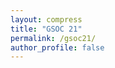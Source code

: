 ```yaml
---
layout: compress
title: "GSOC 21"
permalink: /gsoc21/
author_profile: false
---
```

<html>

<head>
    <meta content="text/html; charset=UTF-8" http-equiv="content-type">
    <style type="text/css">
        @import url('https://themes.googleusercontent.com/fonts/css?kit=dpiI8CyVsrzWsJLBFKehGpLhv3qFjX7dUn1mYxfCXhI');

        .content {
            margin: auto;
        }

        ol.lst-kix_cugj5b6cfg4h-0.start {
            counter-reset: lst-ctn-kix_cugj5b6cfg4h-0 0
        }

        ol.lst-kix_rys3emlaiyyl-3.start {
            counter-reset: lst-ctn-kix_rys3emlaiyyl-3 0
        }

        .lst-kix_buqi7qbukkg0-8>li {
            counter-increment: lst-ctn-kix_buqi7qbukkg0-8
        }

        .lst-kix_cugj5b6cfg4h-0>li {
            counter-increment: lst-ctn-kix_cugj5b6cfg4h-0
        }

        ol.lst-kix_rc4x7pe0iiuk-2.start {
            counter-reset: lst-ctn-kix_rc4x7pe0iiuk-2 0
        }

        .lst-kix_rys3emlaiyyl-1>li {
            counter-increment: lst-ctn-kix_rys3emlaiyyl-1
        }

        .lst-kix_buqi7qbukkg0-6>li {
            counter-increment: lst-ctn-kix_buqi7qbukkg0-6
        }

        .lst-kix_p39rwhubi5p7-5>li {
            counter-increment: lst-ctn-kix_p39rwhubi5p7-5
        }

        ol.lst-kix_rc4x7pe0iiuk-8 {
            list-style-type: none
        }

        ol.lst-kix_buqi7qbukkg0-0.start {
            counter-reset: lst-ctn-kix_buqi7qbukkg0-0 0
        }

        ol.lst-kix_rc4x7pe0iiuk-7.start {
            counter-reset: lst-ctn-kix_rc4x7pe0iiuk-7 0
        }

        ol.lst-kix_rc4x7pe0iiuk-4 {
            list-style-type: none
        }

        ol.lst-kix_rc4x7pe0iiuk-5 {
            list-style-type: none
        }

        ol.lst-kix_rc4x7pe0iiuk-6 {
            list-style-type: none
        }

        ol.lst-kix_rc4x7pe0iiuk-7 {
            list-style-type: none
        }

        ol.lst-kix_rc4x7pe0iiuk-0 {
            list-style-type: none
        }

        ol.lst-kix_rc4x7pe0iiuk-1 {
            list-style-type: none
        }

        ol.lst-kix_rc4x7pe0iiuk-2 {
            list-style-type: none
        }

        ol.lst-kix_rc4x7pe0iiuk-3 {
            list-style-type: none
        }

        ol.lst-kix_p39rwhubi5p7-1.start {
            counter-reset: lst-ctn-kix_p39rwhubi5p7-1 0
        }

        ol.lst-kix_rys3emlaiyyl-8.start {
            counter-reset: lst-ctn-kix_rys3emlaiyyl-8 0
        }

        ol.lst-kix_rc4x7pe0iiuk-8.start {
            counter-reset: lst-ctn-kix_rc4x7pe0iiuk-8 0
        }

        .lst-kix_cugj5b6cfg4h-4>li {
            counter-increment: lst-ctn-kix_cugj5b6cfg4h-4
        }

        .lst-kix_rc4x7pe0iiuk-6>li {
            counter-increment: lst-ctn-kix_rc4x7pe0iiuk-6
        }

        .lst-kix_cugj5b6cfg4h-7>li {
            counter-increment: lst-ctn-kix_cugj5b6cfg4h-7
        }

        ol.lst-kix_rc4x7pe0iiuk-3.start {
            counter-reset: lst-ctn-kix_rc4x7pe0iiuk-3 0
        }

        .lst-kix_p39rwhubi5p7-7>li {
            counter-increment: lst-ctn-kix_p39rwhubi5p7-7
        }

        ol.lst-kix_rys3emlaiyyl-4 {
            list-style-type: none
        }

        ol.lst-kix_rys3emlaiyyl-5 {
            list-style-type: none
        }

        ol.lst-kix_rys3emlaiyyl-6 {
            list-style-type: none
        }

        .lst-kix_p39rwhubi5p7-1>li {
            counter-increment: lst-ctn-kix_p39rwhubi5p7-1
        }

        ol.lst-kix_rys3emlaiyyl-7 {
            list-style-type: none
        }

        .lst-kix_buqi7qbukkg0-4>li {
            counter-increment: lst-ctn-kix_buqi7qbukkg0-4
        }

        ol.lst-kix_p39rwhubi5p7-6.start {
            counter-reset: lst-ctn-kix_p39rwhubi5p7-6 0
        }

        ol.lst-kix_rys3emlaiyyl-0 {
            list-style-type: none
        }

        ol.lst-kix_p39rwhubi5p7-0.start {
            counter-reset: lst-ctn-kix_p39rwhubi5p7-0 0
        }

        ol.lst-kix_rys3emlaiyyl-1 {
            list-style-type: none
        }

        ol.lst-kix_rys3emlaiyyl-2 {
            list-style-type: none
        }

        ol.lst-kix_rys3emlaiyyl-3 {
            list-style-type: none
        }

        ol.lst-kix_rys3emlaiyyl-2.start {
            counter-reset: lst-ctn-kix_rys3emlaiyyl-2 0
        }

        .lst-kix_rys3emlaiyyl-3>li {
            counter-increment: lst-ctn-kix_rys3emlaiyyl-3
        }

        ol.lst-kix_rys3emlaiyyl-8 {
            list-style-type: none
        }

        .lst-kix_rys3emlaiyyl-6>li {
            counter-increment: lst-ctn-kix_rys3emlaiyyl-6
        }

        .lst-kix_buqi7qbukkg0-1>li {
            counter-increment: lst-ctn-kix_buqi7qbukkg0-1
        }

        ol.lst-kix_rc4x7pe0iiuk-6.start {
            counter-reset: lst-ctn-kix_rc4x7pe0iiuk-6 0
        }

        ul.lst-kix_l7x68qgt52w4-8 {
            list-style-type: none
        }

        .lst-kix_l7x68qgt52w4-2>li:before {
            content: "-  "
        }

        .lst-kix_p39rwhubi5p7-0>li {
            counter-increment: lst-ctn-kix_p39rwhubi5p7-0
        }

        .lst-kix_l7x68qgt52w4-0>li:before {
            content: "-  "
        }

        .lst-kix_l7x68qgt52w4-8>li:before {
            content: "-  "
        }

        ol.lst-kix_cugj5b6cfg4h-6 {
            list-style-type: none
        }

        ol.lst-kix_cugj5b6cfg4h-5 {
            list-style-type: none
        }

        ol.lst-kix_cugj5b6cfg4h-4 {
            list-style-type: none
        }

        ol.lst-kix_cugj5b6cfg4h-3 {
            list-style-type: none
        }

        ol.lst-kix_cugj5b6cfg4h-8 {
            list-style-type: none
        }

        ol.lst-kix_cugj5b6cfg4h-7 {
            list-style-type: none
        }

        ul.lst-kix_l7x68qgt52w4-4 {
            list-style-type: none
        }

        ul.lst-kix_l7x68qgt52w4-5 {
            list-style-type: none
        }

        ul.lst-kix_l7x68qgt52w4-6 {
            list-style-type: none
        }

        ul.lst-kix_l7x68qgt52w4-7 {
            list-style-type: none
        }

        ul.lst-kix_l7x68qgt52w4-0 {
            list-style-type: none
        }

        .lst-kix_rc4x7pe0iiuk-3>li {
            counter-increment: lst-ctn-kix_rc4x7pe0iiuk-3
        }

        ul.lst-kix_l7x68qgt52w4-1 {
            list-style-type: none
        }

        ul.lst-kix_l7x68qgt52w4-2 {
            list-style-type: none
        }

        ul.lst-kix_l7x68qgt52w4-3 {
            list-style-type: none
        }

        ol.lst-kix_p39rwhubi5p7-2.start {
            counter-reset: lst-ctn-kix_p39rwhubi5p7-2 0
        }

        ol.lst-kix_rys3emlaiyyl-4.start {
            counter-reset: lst-ctn-kix_rys3emlaiyyl-4 0
        }

        .lst-kix_buqi7qbukkg0-2>li:before {
            content: ""counter(lst-ctn-kix_buqi7qbukkg0-2, lower-roman) ". "
        }

        .lst-kix_buqi7qbukkg0-4>li:before {
            content: ""counter(lst-ctn-kix_buqi7qbukkg0-4, lower-latin) ". "
        }

        ol.lst-kix_cugj5b6cfg4h-1.start {
            counter-reset: lst-ctn-kix_cugj5b6cfg4h-1 0
        }

        .lst-kix_buqi7qbukkg0-6>li:before {
            content: ""counter(lst-ctn-kix_buqi7qbukkg0-6, decimal) ". "
        }

        ol.lst-kix_cugj5b6cfg4h-2 {
            list-style-type: none
        }

        .lst-kix_rys3emlaiyyl-7>li {
            counter-increment: lst-ctn-kix_rys3emlaiyyl-7
        }

        .lst-kix_buqi7qbukkg0-0>li {
            counter-increment: lst-ctn-kix_buqi7qbukkg0-0
        }

        ol.lst-kix_cugj5b6cfg4h-1 {
            list-style-type: none
        }

        ol.lst-kix_cugj5b6cfg4h-0 {
            list-style-type: none
        }

        ol.lst-kix_buqi7qbukkg0-4.start {
            counter-reset: lst-ctn-kix_buqi7qbukkg0-4 0
        }

        ol.lst-kix_buqi7qbukkg0-7 {
            list-style-type: none
        }

        ol.lst-kix_p39rwhubi5p7-5.start {
            counter-reset: lst-ctn-kix_p39rwhubi5p7-5 0
        }

        ol.lst-kix_buqi7qbukkg0-6 {
            list-style-type: none
        }

        ol.lst-kix_buqi7qbukkg0-8 {
            list-style-type: none
        }

        ol.lst-kix_rys3emlaiyyl-7.start {
            counter-reset: lst-ctn-kix_rys3emlaiyyl-7 0
        }

        .lst-kix_l7x68qgt52w4-6>li:before {
            content: "-  "
        }

        .lst-kix_rc4x7pe0iiuk-1>li {
            counter-increment: lst-ctn-kix_rc4x7pe0iiuk-1
        }

        ul.lst-kix_3pox85kaiei3-8 {
            list-style-type: none
        }

        ol.lst-kix_buqi7qbukkg0-7.start {
            counter-reset: lst-ctn-kix_buqi7qbukkg0-7 0
        }

        ul.lst-kix_3pox85kaiei3-7 {
            list-style-type: none
        }

        .lst-kix_buqi7qbukkg0-0>li:before {
            content: ""counter(lst-ctn-kix_buqi7qbukkg0-0, decimal) ". "
        }

        ul.lst-kix_3pox85kaiei3-6 {
            list-style-type: none
        }

        ul.lst-kix_3pox85kaiei3-5 {
            list-style-type: none
        }

        ul.lst-kix_3pox85kaiei3-4 {
            list-style-type: none
        }

        ul.lst-kix_3pox85kaiei3-3 {
            list-style-type: none
        }

        ul.lst-kix_3pox85kaiei3-2 {
            list-style-type: none
        }

        .lst-kix_l7x68qgt52w4-4>li:before {
            content: "-  "
        }

        ol.lst-kix_buqi7qbukkg0-1 {
            list-style-type: none
        }

        ol.lst-kix_buqi7qbukkg0-0 {
            list-style-type: none
        }

        ol.lst-kix_buqi7qbukkg0-3 {
            list-style-type: none
        }

        ol.lst-kix_buqi7qbukkg0-2 {
            list-style-type: none
        }

        ol.lst-kix_buqi7qbukkg0-5 {
            list-style-type: none
        }

        ol.lst-kix_buqi7qbukkg0-4 {
            list-style-type: none
        }

        .lst-kix_buqi7qbukkg0-5>li {
            counter-increment: lst-ctn-kix_buqi7qbukkg0-5
        }

        .lst-kix_cugj5b6cfg4h-8>li {
            counter-increment: lst-ctn-kix_cugj5b6cfg4h-8
        }

        ol.lst-kix_p39rwhubi5p7-4.start {
            counter-reset: lst-ctn-kix_p39rwhubi5p7-4 0
        }

        .lst-kix_rys3emlaiyyl-8>li {
            counter-increment: lst-ctn-kix_rys3emlaiyyl-8
        }

        ol.lst-kix_buqi7qbukkg0-6.start {
            counter-reset: lst-ctn-kix_buqi7qbukkg0-6 0
        }

        ol.lst-kix_p39rwhubi5p7-8 {
            list-style-type: none
        }

        .lst-kix_rc4x7pe0iiuk-8>li {
            counter-increment: lst-ctn-kix_rc4x7pe0iiuk-8
        }

        ol.lst-kix_rc4x7pe0iiuk-5.start {
            counter-reset: lst-ctn-kix_rc4x7pe0iiuk-5 0
        }

        ol.lst-kix_p39rwhubi5p7-6 {
            list-style-type: none
        }

        ol.lst-kix_p39rwhubi5p7-7 {
            list-style-type: none
        }

        ol.lst-kix_p39rwhubi5p7-4 {
            list-style-type: none
        }

        ol.lst-kix_p39rwhubi5p7-5 {
            list-style-type: none
        }

        ol.lst-kix_p39rwhubi5p7-2 {
            list-style-type: none
        }

        .lst-kix_cugj5b6cfg4h-3>li:before {
            content: ""counter(lst-ctn-kix_cugj5b6cfg4h-3, decimal) ". "
        }

        .lst-kix_cugj5b6cfg4h-7>li:before {
            content: ""counter(lst-ctn-kix_cugj5b6cfg4h-7, lower-latin) ". "
        }

        ol.lst-kix_p39rwhubi5p7-3 {
            list-style-type: none
        }

        ol.lst-kix_p39rwhubi5p7-0 {
            list-style-type: none
        }

        ol.lst-kix_p39rwhubi5p7-1 {
            list-style-type: none
        }

        .lst-kix_rc4x7pe0iiuk-2>li {
            counter-increment: lst-ctn-kix_rc4x7pe0iiuk-2
        }

        .lst-kix_cugj5b6cfg4h-5>li:before {
            content: ""counter(lst-ctn-kix_cugj5b6cfg4h-5, lower-roman) ". "
        }

        ol.lst-kix_buqi7qbukkg0-5.start {
            counter-reset: lst-ctn-kix_buqi7qbukkg0-5 0
        }

        .lst-kix_cugj5b6cfg4h-2>li {
            counter-increment: lst-ctn-kix_cugj5b6cfg4h-2
        }

        ol.lst-kix_rys3emlaiyyl-5.start {
            counter-reset: lst-ctn-kix_rys3emlaiyyl-5 0
        }

        .lst-kix_cugj5b6cfg4h-1>li:before {
            content: ""counter(lst-ctn-kix_cugj5b6cfg4h-1, lower-latin) ". "
        }

        ol.lst-kix_p39rwhubi5p7-3.start {
            counter-reset: lst-ctn-kix_p39rwhubi5p7-3 0
        }

        .lst-kix_p39rwhubi5p7-5>li:before {
            content: ""counter(lst-ctn-kix_p39rwhubi5p7-5, lower-roman) ". "
        }

        ol.lst-kix_buqi7qbukkg0-8.start {
            counter-reset: lst-ctn-kix_buqi7qbukkg0-8 0
        }

        .lst-kix_p39rwhubi5p7-2>li:before {
            content: ""counter(lst-ctn-kix_p39rwhubi5p7-2, lower-roman) ". "
        }

        .lst-kix_p39rwhubi5p7-6>li:before {
            content: ""counter(lst-ctn-kix_p39rwhubi5p7-6, decimal) ". "
        }

        .lst-kix_p39rwhubi5p7-6>li {
            counter-increment: lst-ctn-kix_p39rwhubi5p7-6
        }

        .lst-kix_rys3emlaiyyl-0>li {
            counter-increment: lst-ctn-kix_rys3emlaiyyl-0
        }

        .lst-kix_p39rwhubi5p7-1>li:before {
            content: ""counter(lst-ctn-kix_p39rwhubi5p7-1, lower-latin) ". "
        }

        .lst-kix_p39rwhubi5p7-8>li:before {
            content: ""counter(lst-ctn-kix_p39rwhubi5p7-8, lower-roman) ". "
        }

        .lst-kix_p39rwhubi5p7-7>li:before {
            content: ""counter(lst-ctn-kix_p39rwhubi5p7-7, lower-latin) ". "
        }

        .lst-kix_p39rwhubi5p7-0>li:before {
            content: ""counter(lst-ctn-kix_p39rwhubi5p7-0, decimal) ". "
        }

        .lst-kix_3pox85kaiei3-1>li:before {
            content: "-  "
        }

        ol.lst-kix_cugj5b6cfg4h-3.start {
            counter-reset: lst-ctn-kix_cugj5b6cfg4h-3 0
        }

        .lst-kix_3pox85kaiei3-0>li:before {
            content: "-  "
        }

        .lst-kix_cugj5b6cfg4h-1>li {
            counter-increment: lst-ctn-kix_cugj5b6cfg4h-1
        }

        ol.lst-kix_rys3emlaiyyl-6.start {
            counter-reset: lst-ctn-kix_rys3emlaiyyl-6 0
        }

        .lst-kix_3pox85kaiei3-8>li:before {
            content: "-  "
        }

        .lst-kix_3pox85kaiei3-7>li:before {
            content: "-  "
        }

        .lst-kix_p39rwhubi5p7-8>li {
            counter-increment: lst-ctn-kix_p39rwhubi5p7-8
        }

        .lst-kix_rys3emlaiyyl-2>li {
            counter-increment: lst-ctn-kix_rys3emlaiyyl-2
        }

        .lst-kix_3pox85kaiei3-2>li:before {
            content: "-  "
        }

        .lst-kix_3pox85kaiei3-4>li:before {
            content: "-  "
        }

        ol.lst-kix_rys3emlaiyyl-0.start {
            counter-reset: lst-ctn-kix_rys3emlaiyyl-0 0
        }

        .lst-kix_3pox85kaiei3-3>li:before {
            content: "-  "
        }

        .lst-kix_3pox85kaiei3-6>li:before {
            content: "-  "
        }

        ol.lst-kix_rc4x7pe0iiuk-4.start {
            counter-reset: lst-ctn-kix_rc4x7pe0iiuk-4 0
        }

        .lst-kix_p39rwhubi5p7-3>li:before {
            content: ""counter(lst-ctn-kix_p39rwhubi5p7-3, decimal) ". "
        }

        .lst-kix_p39rwhubi5p7-4>li:before {
            content: ""counter(lst-ctn-kix_p39rwhubi5p7-4, lower-latin) ". "
        }

        .lst-kix_3pox85kaiei3-5>li:before {
            content: "-  "
        }

        .lst-kix_rc4x7pe0iiuk-4>li:before {
            content: ""counter(lst-ctn-kix_rc4x7pe0iiuk-4, lower-latin) ". "
        }

        ul.lst-kix_3pox85kaiei3-1 {
            list-style-type: none
        }

        ul.lst-kix_3pox85kaiei3-0 {
            list-style-type: none
        }

        .lst-kix_rc4x7pe0iiuk-3>li:before {
            content: ""counter(lst-ctn-kix_rc4x7pe0iiuk-3, decimal) ". "
        }

        .lst-kix_rc4x7pe0iiuk-5>li:before {
            content: ""counter(lst-ctn-kix_rc4x7pe0iiuk-5, lower-roman) ". "
        }

        .lst-kix_cugj5b6cfg4h-3>li {
            counter-increment: lst-ctn-kix_cugj5b6cfg4h-3
        }

        ol.lst-kix_buqi7qbukkg0-3.start {
            counter-reset: lst-ctn-kix_buqi7qbukkg0-3 0
        }

        .lst-kix_rc4x7pe0iiuk-0>li:before {
            content: ""counter(lst-ctn-kix_rc4x7pe0iiuk-0, decimal) ". "
        }

        .lst-kix_rc4x7pe0iiuk-8>li:before {
            content: ""counter(lst-ctn-kix_rc4x7pe0iiuk-8, lower-roman) ". "
        }

        .lst-kix_rc4x7pe0iiuk-7>li:before {
            content: ""counter(lst-ctn-kix_rc4x7pe0iiuk-7, lower-latin) ". "
        }

        .lst-kix_rc4x7pe0iiuk-6>li:before {
            content: ""counter(lst-ctn-kix_rc4x7pe0iiuk-6, decimal) ". "
        }

        .lst-kix_rc4x7pe0iiuk-7>li {
            counter-increment: lst-ctn-kix_rc4x7pe0iiuk-7
        }

        .lst-kix_rc4x7pe0iiuk-0>li {
            counter-increment: lst-ctn-kix_rc4x7pe0iiuk-0
        }

        ol.lst-kix_rys3emlaiyyl-1.start {
            counter-reset: lst-ctn-kix_rys3emlaiyyl-1 0
        }

        .lst-kix_buqi7qbukkg0-8>li:before {
            content: ""counter(lst-ctn-kix_buqi7qbukkg0-8, lower-roman) ". "
        }

        ol.lst-kix_cugj5b6cfg4h-8.start {
            counter-reset: lst-ctn-kix_cugj5b6cfg4h-8 0
        }

        .lst-kix_rys3emlaiyyl-8>li:before {
            content: ""counter(lst-ctn-kix_rys3emlaiyyl-8, lower-roman) ". "
        }

        .lst-kix_rys3emlaiyyl-7>li:before {
            content: ""counter(lst-ctn-kix_rys3emlaiyyl-7, lower-latin) ". "
        }

        .lst-kix_rys3emlaiyyl-6>li:before {
            content: ""counter(lst-ctn-kix_rys3emlaiyyl-6, decimal) ". "
        }

        .lst-kix_rys3emlaiyyl-3>li:before {
            content: ""counter(lst-ctn-kix_rys3emlaiyyl-3, decimal) ". "
        }

        .lst-kix_rys3emlaiyyl-5>li:before {
            content: ""counter(lst-ctn-kix_rys3emlaiyyl-5, lower-roman) ". "
        }

        .lst-kix_rys3emlaiyyl-4>li:before {
            content: ""counter(lst-ctn-kix_rys3emlaiyyl-4, lower-latin) ". "
        }

        ol.lst-kix_cugj5b6cfg4h-2.start {
            counter-reset: lst-ctn-kix_cugj5b6cfg4h-2 0
        }

        .lst-kix_rys3emlaiyyl-1>li:before {
            content: ""counter(lst-ctn-kix_rys3emlaiyyl-1, lower-latin) ". "
        }

        .lst-kix_rys3emlaiyyl-2>li:before {
            content: ""counter(lst-ctn-kix_rys3emlaiyyl-2, lower-roman) ". "
        }

        .lst-kix_buqi7qbukkg0-7>li {
            counter-increment: lst-ctn-kix_buqi7qbukkg0-7
        }

        .lst-kix_rc4x7pe0iiuk-1>li:before {
            content: ""counter(lst-ctn-kix_rc4x7pe0iiuk-1, lower-latin) ". "
        }

        .lst-kix_rc4x7pe0iiuk-2>li:before {
            content: ""counter(lst-ctn-kix_rc4x7pe0iiuk-2, lower-roman) ". "
        }

        .lst-kix_p39rwhubi5p7-4>li {
            counter-increment: lst-ctn-kix_p39rwhubi5p7-4
        }

        .lst-kix_rys3emlaiyyl-0>li:before {
            content: ""counter(lst-ctn-kix_rys3emlaiyyl-0, decimal) ". "
        }

        ol.lst-kix_buqi7qbukkg0-2.start {
            counter-reset: lst-ctn-kix_buqi7qbukkg0-2 0
        }

        .lst-kix_l7x68qgt52w4-1>li:before {
            content: "-  "
        }

        .lst-kix_l7x68qgt52w4-3>li:before {
            content: "-  "
        }

        ol.lst-kix_buqi7qbukkg0-1.start {
            counter-reset: lst-ctn-kix_buqi7qbukkg0-1 0
        }

        ol.lst-kix_cugj5b6cfg4h-7.start {
            counter-reset: lst-ctn-kix_cugj5b6cfg4h-7 0
        }

        .lst-kix_rc4x7pe0iiuk-4>li {
            counter-increment: lst-ctn-kix_rc4x7pe0iiuk-4
        }

        .lst-kix_buqi7qbukkg0-2>li {
            counter-increment: lst-ctn-kix_buqi7qbukkg0-2
        }

        .lst-kix_l7x68qgt52w4-7>li:before {
            content: "-  "
        }

        .lst-kix_rys3emlaiyyl-5>li {
            counter-increment: lst-ctn-kix_rys3emlaiyyl-5
        }

        ol.lst-kix_p39rwhubi5p7-7.start {
            counter-reset: lst-ctn-kix_p39rwhubi5p7-7 0
        }

        .lst-kix_p39rwhubi5p7-2>li {
            counter-increment: lst-ctn-kix_p39rwhubi5p7-2
        }

        .lst-kix_rys3emlaiyyl-4>li {
            counter-increment: lst-ctn-kix_rys3emlaiyyl-4
        }

        .lst-kix_buqi7qbukkg0-3>li:before {
            content: ""counter(lst-ctn-kix_buqi7qbukkg0-3, decimal) ". "
        }

        .lst-kix_buqi7qbukkg0-3>li {
            counter-increment: lst-ctn-kix_buqi7qbukkg0-3
        }

        .lst-kix_buqi7qbukkg0-7>li:before {
            content: ""counter(lst-ctn-kix_buqi7qbukkg0-7, lower-latin) ". "
        }

        .lst-kix_buqi7qbukkg0-5>li:before {
            content: ""counter(lst-ctn-kix_buqi7qbukkg0-5, lower-roman) ". "
        }

        ol.lst-kix_cugj5b6cfg4h-4.start {
            counter-reset: lst-ctn-kix_cugj5b6cfg4h-4 0
        }

        .lst-kix_cugj5b6cfg4h-6>li {
            counter-increment: lst-ctn-kix_cugj5b6cfg4h-6
        }

        ol.lst-kix_rc4x7pe0iiuk-1.start {
            counter-reset: lst-ctn-kix_rc4x7pe0iiuk-1 0
        }

        .lst-kix_l7x68qgt52w4-5>li:before {
            content: "-  "
        }

        .lst-kix_buqi7qbukkg0-1>li:before {
            content: ""counter(lst-ctn-kix_buqi7qbukkg0-1, lower-latin) ". "
        }

        ol.lst-kix_p39rwhubi5p7-8.start {
            counter-reset: lst-ctn-kix_p39rwhubi5p7-8 0
        }

        ol.lst-kix_cugj5b6cfg4h-5.start {
            counter-reset: lst-ctn-kix_cugj5b6cfg4h-5 0
        }

        .lst-kix_p39rwhubi5p7-3>li {
            counter-increment: lst-ctn-kix_p39rwhubi5p7-3
        }

        ol.lst-kix_rc4x7pe0iiuk-0.start {
            counter-reset: lst-ctn-kix_rc4x7pe0iiuk-0 0
        }

        .lst-kix_cugj5b6cfg4h-6>li:before {
            content: ""counter(lst-ctn-kix_cugj5b6cfg4h-6, decimal) ". "
        }

        .lst-kix_cugj5b6cfg4h-8>li:before {
            content: ""counter(lst-ctn-kix_cugj5b6cfg4h-8, lower-roman) ". "
        }

        .lst-kix_rc4x7pe0iiuk-5>li {
            counter-increment: lst-ctn-kix_rc4x7pe0iiuk-5
        }

        .lst-kix_cugj5b6cfg4h-4>li:before {
            content: ""counter(lst-ctn-kix_cugj5b6cfg4h-4, lower-latin) ". "
        }

        li.li-bullet-0:before {
            margin-left: -18pt;
            white-space: nowrap;
            display: inline-block;
            min-width: 18pt
        }

        ol.lst-kix_cugj5b6cfg4h-6.start {
            counter-reset: lst-ctn-kix_cugj5b6cfg4h-6 0
        }

        .lst-kix_cugj5b6cfg4h-5>li {
            counter-increment: lst-ctn-kix_cugj5b6cfg4h-5
        }

        .lst-kix_cugj5b6cfg4h-0>li:before {
            content: ""counter(lst-ctn-kix_cugj5b6cfg4h-0, decimal) ". "
        }

        .lst-kix_cugj5b6cfg4h-2>li:before {
            content: ""counter(lst-ctn-kix_cugj5b6cfg4h-2, lower-roman) ". "
        }

        ol {
            margin: 0;
            padding: 0
        }

        table td,
        table th {
            padding: 0
        }

        .c2 {
            padding-top: 12pt;
            padding-bottom: 4pt;
            line-height: 1.15;
            page-break-after: avoid;
            orphans: 2;
            widows: 2;
            text-align: justify
        }

        .c33 {
            padding-top: 0pt;
            padding-bottom: 3pt;
            line-height: 1.15;
            page-break-after: avoid;
            orphans: 2;
            widows: 2;
            text-align: center
        }

        .c50 {
            padding-top: 0pt;
            padding-bottom: 16pt;
            line-height: 1.15;
            page-break-after: avoid;
            orphans: 2;
            widows: 2;
            text-align: center
        }

        .c4 {
            padding-top: 14pt;
            padding-bottom: 4pt;
            line-height: 1.15;
            page-break-after: avoid;
            orphans: 2;
            widows: 2;
            text-align: justify
        }

        .c3 {
            padding-top: 18pt;
            padding-bottom: 6pt;
            line-height: 1.15;
            page-break-after: avoid;
            orphans: 2;
            widows: 2;
            text-align: justify
        }

        .c13 {
            color: #d4d4d4;
            font-weight: 700;
            text-decoration: none;
            vertical-align: baseline;
            font-size: 11pt;
            font-family: "Roboto";
            font-style: normal
        }

        .c1 {
            color: #666666;
            font-weight: 400;
            text-decoration: none;
            vertical-align: baseline;
            font-size: 11pt;
            font-family: "Roboto";
            font-style: normal
        }

        .c0 {
            color: #000000;
            font-weight: 400;
            text-decoration: none;
            vertical-align: baseline;
            font-size: 11pt;
            font-family: "Roboto";
            font-style: normal
        }

        .c6 {
            padding-top: 16pt;
            padding-bottom: 4pt;
            line-height: 1.15;
            page-break-after: avoid;
            orphans: 2;
            widows: 2;
            text-align: justify
        }

        .c26 {
            color: #666666;
            font-weight: 700;
            text-decoration: none;
            vertical-align: baseline;
            font-size: 12pt;
            font-family: "Roboto";
            font-style: normal
        }

        .c29 {
            padding-top: 0pt;
            padding-bottom: 0pt;
            line-height: 1.0;
            orphans: 2;
            widows: 2;
            text-align: justify
        }

        .c7 {
            padding-top: 0pt;
            padding-bottom: 0pt;
            line-height: 1.15;
            orphans: 2;
            widows: 2;
            text-align: justify
        }

        .c27 {
            padding-top: 0pt;
            padding-bottom: 0pt;
            line-height: 1.15;
            orphans: 2;
            widows: 2;
            text-align: center
        }

        .c21 {
            color: #434343;
            text-decoration: none;
            vertical-align: baseline;
            font-size: 14pt;
            font-style: normal
        }

        .c47 {
            color: #666666;
            text-decoration: none;
            vertical-align: baseline;
            font-size: 12pt;
            font-style: normal
        }

        .c18 {
            color: #000000;
            text-decoration: none;
            vertical-align: baseline;
            font-size: 16pt;
            font-style: normal
        }

        .c24 {
            color: #000000;
            text-decoration: none;
            vertical-align: baseline;
            font-size: 10pt;
            font-style: normal
        }

        .c9 {
            vertical-align: super;
            font-family: "Roboto";
            font-style: italic;
            font-weight: 400
        }

        .c23 {
            text-decoration-skip-ink: none;
            -webkit-text-decoration-skip: none;
            color: #1155cc;
            text-decoration: underline
        }

        .c53 {
            color: #666666;
            font-weight: 400;
            font-size: 15pt;
            font-family: "Arial"
        }

        .c25 {
            color: #000000;
            text-decoration: none;
            vertical-align: baseline;
            font-style: normal
        }

        .c14 {
            text-decoration: none;
            vertical-align: baseline;
            font-size: 11pt;
            font-style: normal
        }

        .c32 {
            text-decoration: none;
            vertical-align: baseline;
            font-size: 13pt
        }

        .c48 {
            text-decoration: none;
            vertical-align: baseline;
            font-style: normal
        }

        .c22 {
            text-decoration: none;
            vertical-align: baseline;
            font-size: 11pt
        }

        .c38 {
            background-color: #ffffff;
            max-width: 468pt;
            padding: 72pt 72pt 72pt 72pt
        }

        .c17 {
            color: inherit;
            text-decoration: inherit
        }

        .c44 {
            margin-left: 36pt;
            padding-left: 0pt
        }

        .c19 {
            margin-left: 18pt;
            padding-left: 0pt
        }

        .c39 {
            padding: 0;
            margin: 0
        }

        .c15 {
            color: #c56c72;
            font-weight: 700
        }

        .c35 {
            font-weight: 700;
            font-family: "Roboto"
        }

        .c10 {
            font-weight: 400;
            font-family: "Roboto"
        }

        .c34 {
            width: 33%;
            height: 1px
        }

        .c16 {
            font-size: 10.5pt
        }

        .c30 {
            font-size: 26pt
        }

        .c42 {
            color: #ff0000
        }

        .c37 {
            color: #6aa84f
        }

        .c5 {
            color: #ff9900
        }

        .c36 {
            vertical-align: super
        }

        .c12 {
            color: #a0c180
        }

        .c40 {
            font-size: 20pt
        }

        .c46 {
            color: #d4d4d4
        }

        .c43 {
            font-family: "Roboto"
        }

        .c11 {
            font-style: italic
        }

        .c8 {
            height: 11pt
        }

        .c52 {
            font-weight: 700
        }

        .c28 {
            color: #000000
        }

        .c41 {
            color: #c56c72
        }

        .c49 {
            color: #cc0000
        }

        .c45 {
            font-size: 9pt
        }

        .c20 {
            color: #91bdea
        }

        .c51 {
            font-size: 13pt
        }

        .c31 {
            font-size: 10pt
        }

        .title {
            padding-top: 0pt;
            color: #000000;
            font-size: 26pt;
            padding-bottom: 3pt;
            font-family: "Roboto";
            line-height: 1.15;
            page-break-after: avoid;
            orphans: 2;
            widows: 2;
            text-align: justify
        }

        .subtitle {
            padding-top: 0pt;
            color: #666666;
            font-size: 15pt;
            padding-bottom: 16pt;
            font-family: "Arial";
            line-height: 1.15;
            page-break-after: avoid;
            orphans: 2;
            widows: 2;
            text-align: justify
        }

        li {
            color: #000000;
            font-size: 11pt;
            font-family: "Roboto"
        }

        p {
            margin: 0;
            color: #000000;
            font-size: 11pt;
            font-family: "Roboto"
        }

        h1 {
            padding-top: 20pt;
            color: #000000;
            font-size: 20pt;
            padding-bottom: 6pt;
            font-family: "Roboto";
            line-height: 1.15;
            page-break-after: avoid;
            orphans: 2;
            widows: 2;
            text-align: justify
        }

        h2 {
            padding-top: 18pt;
            color: #000000;
            font-size: 16pt;
            padding-bottom: 6pt;
            font-family: "Roboto";
            line-height: 1.15;
            page-break-after: avoid;
            orphans: 2;
            widows: 2;
            text-align: justify
        }

        h3 {
            padding-top: 16pt;
            color: #434343;
            font-size: 14pt;
            padding-bottom: 4pt;
            font-family: "Roboto";
            line-height: 1.15;
            page-break-after: avoid;
            orphans: 2;
            widows: 2;
            text-align: justify
        }

        h4 {
            padding-top: 14pt;
            color: #666666;
            font-size: 12pt;
            padding-bottom: 4pt;
            font-family: "Roboto";
            line-height: 1.15;
            page-break-after: avoid;
            orphans: 2;
            widows: 2;
            text-align: justify
        }

        h5 {
            padding-top: 12pt;
            color: #666666;
            font-size: 11pt;
            padding-bottom: 4pt;
            font-family: "Roboto";
            line-height: 1.15;
            page-break-after: avoid;
            orphans: 2;
            widows: 2;
            text-align: justify
        }

        h6 {
            padding-top: 12pt;
            color: #666666;
            font-size: 11pt;
            padding-bottom: 4pt;
            font-family: "Roboto";
            line-height: 1.15;
            page-break-after: avoid;
            font-style: italic;
            orphans: 2;
            widows: 2;
            text-align: justify
        }
    </style>
</head>

<body class="c38 content">
    <div>
        <p class="c7 c8"><span class="c0"></span></p>
    </div>
    <p class="c33 title" id="h.v95ayhf7ce1a"><span
            style="overflow: hidden; display: inline-block; margin: 0.00px 0.00px; border: 0.00px solid #000000; transform: rotate(0.00rad) translateZ(0px); -webkit-transform: rotate(0.00rad) translateZ(0px); width: 624.00px; height: 68.00px;"><img
                alt="" src="{{site.baseurl}}/images/gsoc21/image5.png"
                style="width: 624.00px; height: 68.00px; margin-left: 0.00px; margin-top: 0.00px; transform: rotate(0.00rad) translateZ(0px); -webkit-transform: rotate(0.00rad) translateZ(0px);"
                title=""></span></p>
    <p class="c33 title content" id="h.lip3zy48eb8t" style="text-align:center;"><span class="c25 c10 c40">Anti-spoofing
            Techniques for GNSS
            Receivers</span></p>
    <p class="c50 subtitle content" id="h.vcz4ndts2rbs" style="text-align:center;"><span class="c48 c53">(Project in
            association with
            GNSS-SDR)</span></p>
    <h2 class="c3" id="h.jrbvrug8oxkp"><span class="c18 c10">Introduction: </span></h2>
    <p class="c7"><span class="c0">Global Navigation Satellite System (GNSS) is a primary source of precise positioning,
            navigation and timing information for a wide-variety of applications like navigation, autonomous vehicles,
            power-grids, communications, asset tracking and even financial systems. Importance of satellite navigation
            is ever increasing in safety and security-critical applications. GNSS is capable of providing a robust
            position, velocity and timing (PVT) solution. However, the lack of authentication in civilian navigation
            systems, leaves them vulnerable to signal spoofing attacks. In a signal spoofing attack, the attacker
            transmits specially crafted signals that can force the receiver to calculate a false PVT solution. These
            specially crafted signals imitate legitimate satellite signals and are powerful enough to overshadow
            legitimate satellite signals. In past years researchers have demonstrated the susceptibility of these
            systems to spoofing attacks. Most notable &lt;1&gt; where they were able to modify the course of a ship and
            &lt;2&gt; where the researchers were able to take over a UAV mid-flight. There are also reports of Global
            Positioning System (GPS) spoofing in the wild. Eg. &lt;references&gt;. Widespread availability of
            inexpensive COTS software-defined radios and open source software, GPS spoofing is possible with $100 worth
            of hardware.</span></p>
    <p class="c7 c8"><span class="c0"></span></p>
    <p class="c7"><span class="c10">In recent years researchers have proposed various mechanisms to counter GNSS
            spoofing attacks. The </span><span>simple </span><span class="c10">nature of GNSS makes it fundamentally
            challenging to develop security mechanisms that can provide PVT solution authenticity and integrity. The
            proposed countermeasures are cryptographic solutions, physical layer solutions or logical layer solutions.
            Each countermeasure solution is capable of providing anti-spoofing capabilities against a specific set of
            attacks. This GSOC project aims at implementing well-known physical and logical layer solutions in GNSS-SDR,
            an open-source software-defined </span><span class="c10 c11">receiver</span><span class="c0">&nbsp;that
            provides signal processing software for multiple satellite navigation systems.</span></p>
    <h2 class="c3" id="h.vrg6okgzrc6r"><span class="c18 c10">Overview of anti-spoofing techniques:</span></h2>
    <p class="c7"><span class="c0">This project focuses on three categories of anti-spoofing techniques to detect GNSS
            spoofing attacks.</span></p>
    <h3 class="c6" id="h.pdhwj4aw0zlr"><span class="c10 c21">Type 1: Multi-receiver spoofing detection</span></h3>
    <p class="c7"><span class="c0">This technique incorporates multiple networked GNSS receivers. Spoofing detection
            techniques that involve multiple receivers require the development of additional infrastructure which is not
            available in GNSS-SDR. Hence, these techniques are deemed optional and the decision to implement these will
            be taken based on the implementation of other techniques.</span></p>
    <h3 class="c6" id="h.f7p01rhgo0g4"><span class="c21 c10">Type 2: Physical layer checks</span></h3>
    <p class="c7"><span class="c0">This type of checks involves checks based on the signal&rsquo;s physical
            characteristics like the power level and cross-ambiguity function matrix &nbsp;obtained in the acquisition
            process. </span></p>
    <h4 class="c4" id="h.9smasbzcvfs0"><span class="c26">Power level check:</span></h4>
    <p class="c7"><span class="c10">The power level check observes the </span><span class="c10 c11">prompt</span><span
            class="c0">&nbsp;correlator output obtained from the tracking loops. This function checks for sudden changes
            to the prompt correlator value of the tracked signal. This correlator value corresponds to the baseband
            amplitude of the received signal. In a non-adversarial scenario (no spoofing) this value will not show
            sudden changes as the TX power of the satellites is constant. However, when an attacker executes an
            overshadow attack where the attacker&rsquo;s signals are strong enough to overshadow the legitimate signals,
            the signal&rsquo;s amplitude will show rapid changes.</span></p>
    <h4 class="c4" id="h.64r72w5rkfwx"><span class="c26">Carrier-to-noise density ratio (C/No) check:</span></h4>
    <p class="c7"><span class="c0">CNo is the ratio of the carrier power and the noise power density expressed in dB-Hz.
            This value determines whether the receiver can lock on the carrier and demodulate the signal to obtain
            transmitted data. Each receiver has a minimum CNo value set to determine the quality of the received signal.
            In case of satellite navigation CNo value is calculated for each visible satellite. In this check, the
            function compares the CNo values of all the signals received from all the satellites.CNo values of each
            individual satellite varies as a function of the relative range between the satellite and the receiver.
            However, if the signals have a common RF source, the C/No values are uniform. This is often the case in case
            of naive overshadow attacks. The most common way of generating spoofing signals is to use a GPS simulator
            with an RF frontend. A common RF frontend results in uniform CNo values. A comparison of CNo value can be
            used to detect such an overshadow attack.</span></p>
    <h4 class="c4" id="h.j0korrelhade"><span class="c26">Cross-ambiguity function matrix check:</span></h4>
    <p class="c7"><span class="c10">The cross-ambiguity function (CAF) is the magnitude of the correlation between the
            received signal and the local replica of a specific satellite signal. Acquisition is a process of
            determining whether signal from a particular satellite is present in the received signal. In this process
            the receiver performs a circular cross-correlation operation in frequency and time domain. If this operation
            results in a correlation value (a peak) above a certain threshold, the signal is considered to be acquired.
            In a non-adversarial scenario, this process results in only a single</span><sup class="c10"><a href="#ftnt1"
                id="ftnt_ref1">[1]</a></sup><span class="c10">&nbsp;peak that crosses the threshold value. However, in
            case of a spoofing attack, there are multiple peaks that cross the threshold value as the attacker transmits
            signals that imitate legitimate satellite signals. These peaks are defined as auxiliary peaks and tracking
            such peaks can lead to spoofing detection. In the original work</span><sup class="c10"><a href="#ftnt2"
                id="ftnt_ref2">[2]</a></sup><span class="c10">&nbsp;It is defined as </span><span
            class="c10 c11">Auxiliary Peak Tracking</span><span class="c10">. I</span><span class="c10">t is now
            re-implemented in GNSS-SDR as part of this project.</span></p>
    <h3 class="c6" id="h.c4jpyscqikka"><span class="c21 c10">Type 3: Logical layer checks</span></h3>
    <p class="c7"><span class="c0">Logical layer checks consist of model-based checks to determine outliers. These
            functions check the consistency of receiver observables and calculated PVT solutions with configurable
            threshold values.</span></p>
    <h4 class="c4" id="h.kd0yeishsl9"><span class="c26">Position Consistency:</span></h4>
    <p class="c7"><span class="c0">In this type of check, the position consistency is verified by three techniques. Each
            technique is used in different scenarios.</span></p>
    <ol class="c39 lst-kix_buqi7qbukkg0-0 start" start="1">
        <li class="c7 c19 li-bullet-0"><span class="c0">Static position check: The obtained position is compared with a
                predetermined surveyed position. If the obtained position is not in the proximity of the surveyed
                position a spoofing detection alarm is raised. This type of check is useful only in case of static
                receivers that act as markers or checkpoints.</span></li>
        <li class="c7 c19 li-bullet-0"><span class="c0">Position jumps: Position jumps are defined as rapid changes in
                the receiver&rsquo;s position which are not consistent with the receiver&rsquo;s velocity. In a spoofing
                attack, an attacker&#39;s signal can result in a rapid change in the receiver&rsquo;s position which
                resembles a &ldquo;jump&rdquo;. This function checks for such jumps by comparing the distance between
                two consecutive positions.</span></li>
        <li class="c7 c19 li-bullet-0"><span class="c0">Velocity consistency: Velocity of the receiver can be estimated
                in the following ways: i) Doppler shift measurements, ii) differencing position estimates over time,
                iii) observing the carrier&rsquo;s time domain properties and iv) changes in pseudorange measurements.
                RTKLIB, the library used to calculate the PVT solution in GNSS-SDR uses a combination of these
                techniques to estimate the velocity. Velocity consistency check uses these estimates to verify the
                consistency of the calculated position by comparing the proximity of a projected position to the
                obtained position.</span></li>
        <li class="c7 c19 li-bullet-0"><span class="c0">Abnormal position checks: Interference between legitimate
                signals and the attacker&rsquo;s signals can cause the receiver to calculate abnormal location. Eg, the
                reported altitude and the ground speed of the receiver is beyond feasible values.</span></li>
    </ol>
    <p class="c7"><span class="c0">The receiver is configured to raise an alarm in case any of these checks fail.</span>
    </p>
    <h4 class="c4" id="h.jq5gndtp2cwf"><span class="c26">Clock Consistency:</span></h4>
    <p class="c7"><span class="c0">This model checks and examines the receiver clock drift and the calculated UTC time
            for normal behavior. The observables block in GNSS-SDR calculates clock offset and clock drift. In GNSS
            timing attacks, the attacker constructs the signals such that they drift significantly over time to force
            the receiver to calculate false timing information. The receiver is programmed to examine the variance of
            the drift and calculate clock offset error to verify the consistency of clock information. The function also
            compares the calculated UTC time with an external source to check if the timing solution is consistent i.e.,
            if the timing solution is in the past, present or the
            future.&nbsp;&nbsp;&nbsp;&nbsp;&nbsp;&nbsp;&nbsp;&nbsp;</span></p>
    <h2 class="c3" id="h.53pjd3t3zoca"><span class="c18 c10">Implementation strategy:</span></h2>
    <h3 class="c6" id="h.yghw66geakds"><span class="c21 c10">Spoofing Detection Methods</span></h3>
    <p class="c7"><span class="c0">All the spoofing detection methods are defined in </span></p>
    <p class="c7"><span class="c22 c10 c5 c11">src/algorithms/libs/spoofing_detector.h</span></p>
    <p class="c7"><span class="c10">Methods are </span><span class="c0">implemented in</span></p>
    <p class="c7"><span class="c10 c5 c11 c22">src/algorithms/libs/spoofing_detector.cc</span></p>
    <p class="c7"><span class="c0">The configuration object that store all the spoofing detection parameters are defined
            as</span></p>
    <p class="c7"><span class="c10 c11 c42">SpoofingDetectorConfig</span><span class="c22 c10 c5 c11">&nbsp;</span></p>
    <p class="c7"><span class="c0">class defined at:</span></p>
    <p class="c7"><span class="c22 c10 c5 c11">src/algorithms/libs/spoofing_detector.h:55</span></p>
    <p class="c7 c8"><span class="c0"></span></p>
    <p class="c7"><span class="c10">Majority of the methods are called from the PVT block with exception of amplitude
            check and TOW check are called from the </span><span class="c10 c11">tracking block </span><span
            class="c10">and the </span><span class="c10 c11">telemetry block </span><span class="c0">respectively.
            Spoofing detector configuration parameters are set in the respective block&rsquo;s adapter alongwith
            parameters of that particular block.</span></p>
    <h3 class="c6" id="h.vbqrfz84wnc1"><span class="c21 c10">Spoofing Detection Report</span></h3>
    <p class="c7"><span class="c10">The spoofing detection report can be obtained from the telecommand interface. For
            more details check out the GNSS-SDR </span><span class="c23 c10"><a class="c17"
                href="https://www.google.com/url?q=https://gnss-sdr.org/docs/sp-blocks/global-parameters/%23telecommand-via-tcpip&amp;sa=D&amp;source=editors&amp;ust=1629700240498000&amp;usg=AOvVaw1vEU7NsVtuD1H7-4sJxC5G">documentation</a></span><span
            class="c10">. Command to obtain the report is </span><span class="c10 c11">&ldquo;spoofer_status&rdquo;.
        </span></p>
    <p class="c7"><span class="c0">-</span></p>
    <p class="c7"><span class="c10 c12 c11">spoofer_status()</span></p>
    <p class="c7"><span class="c10">Definition: </span><span
            class="c10 c5 c11">src/core/receiver/tcp_cmd_interface.h:72</span><span class="c0">&nbsp;</span></p>
    <p class="c7"><span class="c10">Implementation: </span><span
            class="c22 c10 c5 c11">src/core/receiver/tcp_cmd_interface.cc:181</span></p>
    <p class="c7 c8"><span class="c0"></span></p>
    <p class="c7"><span class="c10">This method calls the </span><span
            class="c10 c12 c11">get_spoofer_status()</span><span class="c0">&nbsp;method defined in the PVT interface
            and implemented in the PVT block. This method requires a reference to a spoofer status struct.</span></p>
    <p class="c7 c8"><span class="c0"></span></p>
    <p class="c7"><span class="c10 c12 c11">get_spoofer_status()</span><span class="c0">:</span></p>
    <p class="c7"><span class="c10">Definition:</span><span
            class="c10 c5 c11">&nbsp;src/core/interfaces/pvt_interface.h:70</span></p>
    <p class="c7"><span class="c10">Implementation:</span><span
            class="c10 c5 c11">&nbsp;src/algorithms/PVT/gnuradio_blocks/rtklib_pvt_gs.cc:1704</span></p>
    <p class="c7"><span class="c10">Call: </span><span
            class="c22 c10 c5 c11">src/core/receiver/tcp_cmd_interface.cc:190</span></p>
    <p class="c7 c8"><span class="c22 c10 c5 c11"></span></p>
    <p class="c7"><span class="c10 c20">SpooferStatus</span></p>
    <p class="c7"><span class="c10">Definition: </span><span
            class="c22 c10 c5 c11">src/algorithms/libs/spoofing_detector.h:33</span></p>
    <p class="c7 c8"><span class="c22 c10 c5 c11"></span></p>
    <p class="c7"><span class="c0">This struct stores the results of individual tests performed by the receiver.</span>
    </p>
    <p class="c7 c8"><span class="c0"></span></p>
    <p class="c7 c8"><span class="c0"></span></p>
    <p class="c27"><span
            style="overflow: hidden; display: inline-block; margin: 0.00px 0.00px; border: 0.00px solid #000000; transform: rotate(0.00rad) translateZ(0px); -webkit-transform: rotate(0.00rad) translateZ(0px); width: 496.70px; height: 337.50px;"><img
                alt="" src="{{site.baseurl}}/images/gsoc21/image6.png"
                style="width: 496.70px; height: 337.50px; margin-left: 0.00px; margin-top: 0.00px; transform: rotate(0.00rad) translateZ(0px); -webkit-transform: rotate(0.00rad) translateZ(0px);"
                title=""></span></p>
    <p class="c27"><span class="c0">Figure 1: Spoofing detection report obtained from telecommand interface</span></p>
    <p class="c7 c8"><span class="c0"></span></p>
    <h3 class="c6" id="h.7t31180z9tb"><span class="c21 c10">Type 1: Multi-receiver spoofing detection</span></h3>
    <p class="c7"><span class="c0">This check is implemented independent of GNSS-SDR. All the functions are placed
            in</span></p>
    <p class="c7 c8"><span class="c0"></span></p>
    <p class="c7"><span class="c22 c10 c5 c11">src/utils/multi_rx_sd/multi_rx_sd.py</span></p>
    <p class="c7 c8"><span class="c0"></span></p>
    <p class="c7"><span class="c0">It connects to multiple instances of GNSS-SDR and receives PVT information. It treats
            multiple receivers as a single constellation and compares its geometry with a predetermined set of
            coordinates. It performs three types of checks </span></p>
    <p class="c7 c8"><span class="c0"></span></p>
    <ol class="c39 lst-kix_p39rwhubi5p7-0 start" start="1">
        <li class="c7 c44 li-bullet-0"><span class="c0">Checks if received coordinates are unique</span></li>
    </ol>
    <p class="c7 c8"><span class="c0"></span></p>
    <p class="c7"><span class="c0">In case a spoofer unaware of such a setup tries to spoof, it will end up spoofing all
            the receivers to a single location and as a result all receivers will report the same location.</span></p>
    <p class="c7 c8"><span class="c0"></span></p>
    <ol class="c39 lst-kix_p39rwhubi5p7-0" start="2">
        <li class="c7 c44 li-bullet-0"><span class="c0">Direct comparison with reference coordinates </span></li>
    </ol>
    <p class="c7 c8"><span class="c0"></span></p>
    <p class="c7"><span class="c10">In this technique the reference coordinates are propagated using the velocity
            vectors received from the receivers. It uses the </span><span class="c10 c12 c11">propagate_coords()
        </span><span class="c10">function to propagate the coordinates. It is followed by a proximity check where the
            propagated coordinates&rsquo; proximity to received coordinates is calculated by calculating the distance
            between the coordinates using the </span><span class="c10 c11">Haversine </span><span
            class="c10">formula</span><sup class="c10"><a href="#ftnt3" id="ftnt_ref3">[3]</a></sup><span
            class="c10">&nbsp;It uses the function </span><span class="c10 c12 c11">get_distance() </span><span
            class="c0">to calculate the distance. If the distance crosses a set threshold, spoofing is detected.</span>
    </p>
    <p class="c7 c8"><span class="c0"></span></p>
    <ol class="c39 lst-kix_p39rwhubi5p7-0" start="3">
        <li class="c7 c44 li-bullet-0"><span class="c0">Geometrical comparison</span></li>
    </ol>
    <p class="c7 c8"><span class="c0"></span></p>
    <p class="c7"><span class="c0">Here, the perimeter and the area of the polygon formed by the received coordinates
            and the reference coordinates are compared. The tests allow an error of 1% by default. This can be
            configured as required. </span></p>
    <h3 class="c6" id="h.bmzgl550ibd9"><span class="c10">Type 2: &nbsp;Physical layer checks</span></h3>
    <h4 class="c4" id="h.k93cy2roxpao"><span class="c26">Power level check:</span></h4>
    <p class="c7"><span class="c0">This check compares the value of prompt correlator with a set threshold. This check
            is implemented at: </span></p>
    <p class="c7 c8"><span class="c0"></span></p>
    <p class="c7"><span
            class="c22 c10 c5 c11">src/algorithms/tracking/gnuradio_blocks/dll_pll_veml_tracking.cc:1459</span></p>
    <p class="c7 c8"><span class="c22 c10 c5 c11"></span></p>
    <p class="c7"><span class="c10">It is enabled by setting</span><span class="c35">&nbsp;</span><span
            class="c15 c43">SecureGNSS.enable_amp_check</span><span class="c14 c35 c37">=true</span></p>
    <p class="c7 c8"><span class="c10 c41 c45 c48"></span></p>
    <p class="c7"><span class="c10">This function averages absolute </span><span class="c10 c11">prompt_I </span><span
            class="c10">value and compares it with an adaptive average and it checks for sudden changes in the average
            which can occur only in case of a spoofing attack. C/No can also be used to detect such an attack, however,
            if the attacker is powerful enough to bury the legitimate signals under the noise floor, the C/No values
            will not be affected as </span><span>it is</span><span class="c10">&nbsp;a ratio of the carrier power and
            noise. Thus this test relies on the </span><span class="c10 c11">prompt_I </span><span class="c10">value
            obtained from the tracking loops.</span></p>
    <p class="c7 c8"><span class="c0"></span></p>
    <p class="c7"><span
            style="overflow: hidden; display: inline-block; margin: 0.00px 0.00px; border: 0.00px solid #000000; transform: rotate(0.00rad) translateZ(0px); -webkit-transform: rotate(0.00rad) translateZ(0px); width: 624.00px; height: 389.33px;"><img
                alt="" src="{{site.baseurl}}/images/gsoc21/image7.png"
                style="width: 624.00px; height: 389.33px; margin-left: 0.00px; margin-top: 0.00px; transform: rotate(0.00rad) translateZ(0px); -webkit-transform: rotate(0.00rad) translateZ(0px);"
                title=""></span></p>
    <p class="c27"><span class="c24 c10">Figure 1: Prompt I correlator value showing jump in presence of a overshadow
            attack on PRN 16 &nbsp; &nbsp; (TRACE 4)</span></p>
    <p class="c7 c8"><span class="c0"></span></p>
    <p class="c7 c8"><span class="c0"></span></p>
    <h4 class="c4" id="h.67wm7d6afex"><span class="c26">Carrier-to-noise density ratio (C/No) check:</span></h4>
    <p class="c7"><span class="c10">This check calculates the standard deviation of C/No values of all the tracked
            satellites. The </span><span class="c10 c12 c11">check_cno()</span><span class="c0">&nbsp;method accepts a
            vector of C/No values obtained from the gnss_synchro object. This method is called from the PVT
            block.</span></p>
    <p class="c7 c8"><span class="c0"></span></p>
    <p class="c7"><span class="c10">Definition: </span><span
            class="c10 c5 c11">src/algorithms/libs/spoofing_detector.h:134</span></p>
    <p class="c7"><span class="c10">Implementation: </span><span
            class="c22 c10 c5 c11">src/algorithms/libs/spoofing_detector.cc:457</span></p>
    <p class="c7"><span class="c10">Call: </span><span
            class="c22 c10 c5 c11">src/algorithms/PVT/gnuradio_blocks/rtklib_pvt_gs.cc:2070</span></p>
    <h4 class="c4" id="h.5ic9oq3arqmr"><span class="c26">Cross-ambiguity function matrix check:</span></h4>
    <p class="c7"><span class="c10">This check is enabled by the </span><span
            class="c10 c11 c49">SecureGNSS.enable_apt</span><span class="c10">&nbsp;flag in the configuration file. Each
            satellite is assigned multiple channels, this value can be configured through the SecureGNSS.channels_per_sv
            parameter in the configuration file. Each channel tracks a different peak as seen in the acquisition plot or
            the CAF matrix. Eg., if the receiver is configured to run 7 channels, if apt is enabled, gnss_flowgraph will
            initiate 7 x # of channels_per_sv. The first 7 channels will be primary channels and the rest will be
            auxiliary channels. Each channel object has a primary channel flag. If the primary channel flag is
        </span><span class="c10 c11">false</span><span class="c10">&nbsp;there is a value which indicates the primary
            channel number. Similar changes are made to the gnss_synchro object so that other blocks from the flowgraph
            can identify primary and auxiliary channels. Similarly each channel is assigned a value that indicates which
            peak to track.</span><span>&nbsp;</span><span
            class="c10 c5 c14">/src/core/receiver/gnss_flowgraph.cc:2702</span></p>
    <p class="c7"><span class="c14 c10 c5">/src/algorithms/channel/adapters/channel.cc:22</span></p>
    <p class="c7"><span class="c12 c11">set_APT_status</span><span class="c22 c10 c11 c46">()</span></p>
    <p class="c7 c8"><span class="c0"></span></p>
    <p class="c7"><span class="c10">Once channels are initiated, the acquisition block is responsible for allocating
            peaks to individual channels. </span><span>If the enable_apt</span><span class="c0">&nbsp;flag is true, the
            acquisition block will execute acquire_aux_peak() method.</span></p>
    <p class="c7 c8"><span class="c0"></span></p>
    <p class="c7"><span class="c10">Definition: </span><span
            class="c10 c5">src/algorithms/acquisition/gnuradio_blocks/pcps_acquisition.</span><span
            class="c5">h:234</span></p>
    <p class="c7"><span class="c10">Implementation: </span><span
            class="c14 c10 c5">src/algorithms/acquisition/gnuradio_blocks/pcps_acquisition.cc:617</span></p>
    <p class="c7"><span class="c10">Call: </span><span
            class="c14 c10 c5">src/algorithms/acquisition/gnuradio_blocks/pcps_acquisition.cc:817</span></p>
    <p class="c7 c8"><span class="c0"></span></p>
    <p class="c7"><span class="c10">This method sorts the CAF matrix and assigns a peak based on the peak_to_track value
            of the channel. For details on this process refer to &lt;code place&gt;. By default the highest peak is
            assigned to the primary channel. A peak is assigned to an auxiliary channel only if the difference in code
            phase delays is above a predetermined value that can be configured by setting </span><span
            class="c15">SecureGNSS.peak_separation</span><span class="c37 c52">=500</span><span class="c10 c37 c45">.
        </span><span class="c10">This value is in nanoseconds.</span></p>
    <p class="c7 c8"><span class="c0"></span></p>
    <p class="c7"><span class="c10">The tracking, telemetry and observables block don&rsquo;t play a role in APT.
            However, the debug </span><span class="c10 c11">cout</span><span class="c0">&nbsp;statements are suppressed
            if the channel is not a primary channel.</span></p>
    <p class="c7 c8"><span class="c0"></span></p>
    <p class="c7"><span class="c10">The final peak separation is calculated in the PVT block at &lt;code place&gt; using
            the tracking sample counter. The resolution of peak separation depends on the sampling rate. The spoofing
            flag is set accordingly. If </span><span>spoofing is not detected, a </span><span class="c11">stop_tracking
        </span><span>message is sent to the control thread to reset the auxiliary channel and re-acquire auxiliary
            peaks. This is done to be able to detect seamless takeover attacks.</span></p>
    <p class="c7 c8"><span class="c24 c10"></span></p>
    <p class="c7"><span>By default the PVT block will use the primary peaks to calculate the PVT solution. However, the
            receiver can be forced to use the auxiliary peaks to calculate the PVT solution. This can be done through
            the </span><span class="c15">SecureGNSS.use_aux_peak</span><span class="c41">&nbsp;</span><span>parameter in
            the configuration file. Moreover, the user can switch between peaks at run time through the telecommand
            interface. </span><span class="c12 c11">switch_peaks() </span><span>method is added to the PVT interface to
            enable the user to switch between auxiliary and primary peaks at runtime.</span></p>
    <p class="c7 c8"><span class="c0"></span></p>
    <p class="c7"><span class="c22 c10 c12 c11">switch_peaks()</span></p>
    <p class="c7"><span>Definition: </span><span class="c14 c10 c5">src/core/interfaces/pvt_interface.h:55</span></p>
    <p class="c7"><span>Implementation: </span><span
            class="c14 c10 c5">src/algorithms/PVT/gnuradio_blocks/rtklib_pvt_gs.cc:1556</span></p>
    <p class="c7 c8"><span class="c14 c10 c5"></span></p>
    <p class="c7 c8"><span class="c14 c10 c5"></span></p>
    <p class="c7"><span
            style="overflow: hidden; display: inline-block; margin: 0.00px 0.00px; border: 0.00px solid #000000; transform: rotate(0.00rad) translateZ(0px); -webkit-transform: rotate(0.00rad) translateZ(0px); width: 624.00px; height: 229.33px;"><img
                alt="" src="{{site.baseurl}}/images/gsoc21/image3.png"
                style="width: 624.00px; height: 229.33px; margin-left: 0.00px; margin-top: 0.00px; transform: rotate(0.00rad) translateZ(0px); -webkit-transform: rotate(0.00rad) translateZ(0px);"
                title=""></span></p>
    <p class="c7"><span class="c31">Figure: (a) Shows presence of a single peak in a non-adversarial setting while (b)
            shows presence of auxiliary peaks in adversarial setting</span></p>
    <h3 class="c6" id="h.8ridx7rjw9uc"><span class="c21 c10">Type 3: &nbsp;Logical layer checks</span></h3>
    <h4 class="c4" id="h.az94pg102mej"><span class="c26">Position Consistency:</span></h4>
    <p class="c7"><span class="c10">All the position consistency check methods are called from the PVT block at &lt;code
            place&gt;.</span><span>&nbsp;PVT block calls </span><span class="c12 c11">check_PVT_consistency()
        </span><span>which executes rest of the consistency methods</span></p>
    <h5 class="c2" id="h.m9hctyhqur7l"><span class="c1">Static position check: </span></h5>
    <p class="c7"><span class="c0">Config params</span></p>
    <p class="c7 c8"><span class="c0"></span></p>
    <p class="c7"><span class="c11 c12">validate_location_proximity()</span><span class="c10"><br>Definition:
        </span><span class="c5">s</span><span class="c10 c5">rc/algorithms/libs/spoofing_detector.h</span><span
            class="c14 c10 c5">:226</span></p>
    <p class="c7"><span class="c10">Implementation: </span><span>&nbsp;</span><span
            class="c14 c10 c5">src/algorithms/libs/spoofing_detector.cc:157</span></p>
    <p class="c7"><span class="c10">Call</span><span>: &nbsp;</span><span
            class="c14 c10 c5">src/algorithms/libs/spoofing_detector.cc:104,228,236,238,295</span></p>
    <p class="c7 c8"><span class="c0"></span></p>
    <h5 class="c2" id="h.kt13p7a8g6nw"><span class="c1">Position jump check:</span></h5>
    <p class="c7"><span class="c10">Maximum position jump param. This check compares the distance between consecutive
            position solutions and compares it with a set of propagated coordinates. This check relies on the
        </span><span class="c10 c11">last known good location (lkg) </span><span class="c10">value. Every time a
            position solution passes the check, this value is updated. Future values are then compared with this
        </span><span class="c10 c11">lkg</span><span class="c0">&nbsp;value.</span></p>
    <p class="c7 c8"><span class="c0"></span></p>
    <p class="c7"><span class="c12 c11">check_position_jump</span><span class="c46 c11">()</span></p>
    <p class="c7"><span>Definition</span><span class="c10">: </span><span
            class="c5">src/algorithms/libs/spoofing_detector.h:224</span></p>
    <p class="c7"><span class="c10">Implementation: </span><span
            class="c5">src/algorithms/libs/spoofing_detector.cc:205</span></p>
    <p class="c7"><span class="c10">Call: </span><span class="c5">src/algorithms/libs/spoofing_detector.cc:115</span>
    </p>
    <p class="c7 c8"><span class="c0"></span></p>
    <h5 class="c2" id="h.ell4nuqmyf0p"><span class="c1">Velocity consistency</span></h5>
    <p class="c7"><span class="c10">Velocity estimates are used to propagate &nbsp;</span><span class="c10 c11">(t -
            1)</span><span class="c9">th </span><span class="c10">&nbsp;coordinates. The propagated coordinates&rsquo;
            proximity to the </span><span class="c10 c11">(t)</span><span class="c9">th</span><span
            class="c10 c36">&nbsp;</span><span class="c10">coordinates is calculated. If the proximity check
            fails</span><span class="c10 c11">, (t)</span><span class="c9">t </span><span class="c0">estimate is
            considered to be inconsistent.</span></p>
    <p class="c7 c8"><span class="c0"></span></p>
    <p class="c7"><span class="c10 c12 c11">check_propagated_pos()</span></p>
    <p class="c7"><span>Definition: </span><span class="c5">src/algorithms/libs/spoofing_detector.h:227</span></p>
    <p class="c7"><span>Implementation: </span><span class="c5">src/algorithms/libs/spoofing_detector.cc:275</span></p>
    <p class="c7"><span>Call: </span><span class="c14 c10 c5">src/algorithms/libs/spoofing_detector.cc:149,249</span>
    </p>
    <p class="c7 c8"><span class="c14 c10 c5"></span></p>
    <p class="c7"><span class="c22 c10 c12 c11">check_velocity_consistency()</span></p>
    <p class="c7"><span>Definition: </span><span class="c5">src/algorithms/libs/spoofing_detector.h:225</span></p>
    <p class="c7"><span>Implementation: </span><span class="c5">src/algorithms/libs/spoofing_detector.cc:144</span></p>
    <p class="c7"><span>Call: </span><span class="c5">src/algorithms/libs/spoofing_detector.cc:117</span></p>
    <h5 class="c2" id="h.iyle9skxoose"><span class="c1">Abnormal position checks:</span></h5>
    <p class="c7"><span class="c0">This method compares the calculated solution with a set of abnormal or infeasible
            values. These values can be set through the configuration file.</span></p>
    <p class="c7 c8"><span class="c0"></span></p>
    <p class="c7"><span class="c15">SecureGNSS.min_altitude</span><span class="c13">=-10 </span></p>
    <p class="c7"><span class="c15">SecureGNSS.max_altitude</span><span class="c13">=20000 </span></p>
    <p class="c7"><span class="c15">SecureGNSS.min_ground_speed</span><span class="c13">=0</span></p>
    <p class="c7"><span class="c15">SecureGNSS.max_ground_speed</span><span class="c13">=200</span></p>
    <p class="c7 c8"><span class="c0"></span></p>
    <p class="c7"><span class="c22 c10 c12 c11">abnormal_position_checks()</span></p>
    <p class="c7"><span>Definition: </span><span class="c5">src/algorithms/libs/spoofing_detector.h:228</span></p>
    <p class="c7"><span>Implementation: </span><span class="c5">src/algorithms/libs/spoofing_detector.cc:131</span></p>
    <p class="c7"><span>Call: </span><span class="c14 c10 c5">src/algorithms/libs/spoofing_detector.cc:119</span></p>
    <p class="c7 c8"><span class="c14 c10 c5"></span></p>
    <p class="c7"><span
            style="overflow: hidden; display: inline-block; margin: 0.00px 0.00px; border: 0.00px solid #000000; transform: rotate(0.00rad) translateZ(0px); -webkit-transform: rotate(0.00rad) translateZ(0px); width: 624.00px; height: 468.00px;"><img
                alt="" src="{{site.baseurl}}/images/gsoc21/image4.png"
                style="width: 624.00px; height: 468.00px; margin-left: 0.00px; margin-top: 0.00px; transform: rotate(0.00rad) translateZ(0px); -webkit-transform: rotate(0.00rad) translateZ(0px);"
                title=""></span></p>
    <p class="c27"><span class="c24 c10">Figure: Comparison of X,Y and Z measurements in non-adversarial and adversarial
            settings. Spoofing can be observed at 50-60 s mark where the receiver jumps position (TRACE 1)</span></p>
    <h4 class="c4" id="h.tjb0vzderw69"><span class="c10 c47">Clock Consistency:</span></h4>
    <h5 class="c2" id="h.uj8vv0kqe5r8"><span class="c1">Clock offset:</span></h5>
    <p class="c7"><span>This method is implemented as implemented in the PNT-Integrity library</span><sup><a
                href="#ftnt4" id="ftnt_ref4">[4]</a></sup><span class="c0">&nbsp;The method estimates the expected clock
            offset based on the previously received clock information by calculating the variance of previous clock
            values. The spoofing flag is raised if the error value crosses a threshold.</span></p>
    <p class="c7 c8"><span class="c0"></span></p>
    <p class="c7"><span class="c22 c10 c12 c11">check_clock_offset()</span></p>
    <p class="c7"><span>Definition: </span><span class="c5">src/algorithms/libs/spoofing_detector.h:137</span></p>
    <p class="c7"><span>Implementation: </span><span class="c5">src/algorithms/libs/spoofing_detector.cc:313</span></p>
    <p class="c7"><span>Call: </span><span class="c5">src/algorithms/PVT/gnuradio_blocks/rtklib_pvt_gs.cc:2089</span>
    </p>
    <p class="c7"><span
            style="overflow: hidden; display: inline-block; margin: 0.00px 0.00px; border: 0.00px solid #000000; transform: rotate(0.00rad) translateZ(0px); -webkit-transform: rotate(0.00rad) translateZ(0px); width: 624.00px; height: 388.00px;"><img
                alt="" src="{{site.baseurl}}/images/gsoc21/image8.png"
                style="width: 624.00px; height: 388.00px; margin-left: 0.00px; margin-top: 0.00px; transform: rotate(0.00rad) translateZ(0px); -webkit-transform: rotate(0.00rad) translateZ(0px);"
                title=""></span></p>
    <p class="c27"><span class="c31">Figure: A plot showing projected clock offset error over times (TRACE 4)</span></p>
    <h5 class="c2" id="h.b47ykv6pz8cl"><span class="c1">Clock jump:</span></h5>
    <p class="c7"><span>Just like position jumps, this check detects jumps in the received TOW value. It compares 2
            consecutive values TOW values with respective tracking sample counters. Any TOW manipulation attacks can be
            detected in such a way. This check also maintains a </span><span class="c11">lkg</span><span
            class="c0">&nbsp;value. Since this check is performed on each satellite, this check is performed in the
            telemetry block.</span></p>
    <p class="c7 c8"><span class="c0"></span></p>
    <p class="c7"><span class="c22 c10 c12 c11">check_RX_clock()</span></p>
    <p class="c7"><span>Definition: </span><span class="c5">src/algorithms/libs/spoofing_detector.h:147</span></p>
    <p class="c7"><span>Implementation: </span><span class="c5">src/algorithms/libs/spoofing_detector.cc:384</span></p>
    <p class="c7"><span class="c16">Call: </span><span
            class="c5 c16">src/algorithms/telemetry_decoder/gnuradio_blocks/gps_l1_ca_telemetry_decoder_gs.cc:531</span>
    </p>
    <h5 class="c2" id="h.64i60hemi90d"><span class="c1">Check UTC time:</span></h5>
    <p class="c7"><span class="c0">This check compares UTC time obtained from the host and the time calculated through
            GNSS. It notifies if the calculated time is in the past or future.</span></p>
    <p class="c7 c8"><span class="c0"></span></p>
    <p class="c7"><span class="c22 c10 c12 c11">check_time()</span></p>
    <p class="c7"><span>Definition: </span><span class="c5">src/algorithms/libs/spoofing_detector.h:230</span></p>
    <p class="c7"><span>Implementation: </span><span class="c5">src/algorithms/libs/spoofing_detector.cc:299</span></p>
    <p class="c7"><span>Call: </span><span class="c5">src/algorithms/libs/spoofing_detector.cc:121</span></p>
    <h2 class="c3" id="h.80qt0k9e59c2"><span class="c10 c18">Evaluation: </span></h2>
    <p class="c7"><span>These checks are evaluated independently using a variety of GPS spoofing traces generated using
            open source GPS simulators</span><sup><a href="#ftnt5" id="ftnt_ref5">[5]</a></sup><span>&nbsp;and
            TEXBAT</span><sup><a href="#ftnt6" id="ftnt_ref6">[6]</a></sup><span>&nbsp;(a publicly available repository
            of GPS spoofing traces) For more information regarding TEXBAT checkout the </span><span class="c23"><a
                class="c17"
                href="https://www.google.com/url?q=https://radionavlab.ae.utexas.edu/index.php?option%3Dcom_content%26view%3Darticle%26id%3D289:texas-spoofing-test-battery-texbat%26catid%3D50&amp;sa=D&amp;source=editors&amp;ust=1629700240525000&amp;usg=AOvVaw1avagedz-59LdJ17fb8n8s">documentation</a></span>
    </p>
    <p class="c7 c8"><span class="c0"></span></p>
    <p class="c7"><span class="c0">*All the traces will be made available on request</span></p>
    <h3 class="c6" id="h.cxz24ypgp2oh"><span class="c21 c10">Trace 1: overpowered_position_jump</span></h3>
    <p class="c7"><span class="c0">This trace contains a naive GPS spoofing attack where there is no spoofing signal for
            the first 80 seconds after which the overpowered spoofing signal starts. The spoofing signal results in a
            position jump of 250 m. </span></p>
    <h3 class="c6" id="h.8y3t3r6fo8dl"><span class="c21 c10">Trace 2: overpowered_tow_jump</span></h3>
    <p class="c7"><span>Similar to trace 1 but instead of position jump this trace contains TOW jump of 10
            minutes</span></p>
    <h3 class="c6" id="h.63o8vu763l3z"><span class="c21 c10">Trace 3: 3dB_power_advantage_position_separation</span>
    </h3>
    <p class="c7"><span>This trace simulates an ongoing seamless takeover attack where the attacker has managed to
            execute a seamless takeover attack and has deviated the receiver 500 m away from the original
            location.</span></p>
    <h3 class="c6" id="h.m88yhw62mv2"><span class="c21 c10">Trace 4: TEXBAT Scenario 2 - Static overpowered time
            push</span></h3>
    <p class="c7"><span>Refer to TEXBAT documentation for information.</span></p>
    <h3 class="c6" id="h.3cj58kfrskl2"><span class="c21 c10">Trace 5: TEXBAT Scenario 4 - Static matched power position
            push</span></h3>
    <p class="c7"><span>Refer to TEXBAT documentation for information.</span></p>
    <h3 class="c6" id="h.bwi950x6mwoo"><span class="c21 c10">Trace 6: TEXBAT Scenario 5 - Dynamic overpowered time push
        </span></h3>
    <p class="c7"><span class="c0">Refer to TEXBAT documentation for information.</span></p>
    <h3 class="c6" id="h.7w6w8mue3qkh"><span class="c21 c10">Trace 7: TEXBAT Scenario 6- &nbsp;Dynamic matched-power
            pos. Push</span></h3>
    <p class="c7"><span class="c0">Refer to TEXBAT documentation for information.</span></p>
    <div>
        <p class="c7 c8"><span class="c0"></span></p>
    </div>
    <hr class="c34">
    <div>
        <p class="c29"><a href="#ftnt_ref1" id="ftnt1">[1]</a><span class="c24 c10">&nbsp;Multi-path transmissions are
                an exception</span></p>
    </div>
    <div>
        <p class="c29"><a href="#ftnt_ref2" id="ftnt2">[2]</a><span class="c24 c10">&nbsp;Aanjhan Ranganathan, Hildur
                &Oacute;lafsd&oacute;ttir, and Srdjan Capkun. 2016. SPREE: a spoofing resistant GPS receiver. In
                Proceedings of the 22nd Annual International Conference on Mobile Computing and Networking (MobiCom
                &#39;16). Association for Computing Machinery, New York, NY, USA, 348&ndash;360.
                DOI:https://doi.org/10.1145/2973750.2973753</span></p>
    </div>
    <div>
        <p class="c29"><a href="#ftnt_ref3" id="ftnt3">[3]</a><span
                class="c24 c10">&nbsp;https://en.wikipedia.org/wiki/Haversine_formula</span></p>
    </div>
    <div>
        <p class="c29"><a href="#ftnt_ref4" id="ftnt4">[4]</a><span
                class="c24 c10">&nbsp;https://www.dhs.gov/science-and-technology/pnt-program</span></p>
    </div>
    <div>
        <p class="c29"><a href="#ftnt_ref5" id="ftnt5">[5]</a><span
                class="c24 c10">&nbsp;https://github.com/osqzss/gps-sdr-sim</span></p>
    </div>
    <div>
        <p class="c29"><a href="#ftnt_ref6" id="ftnt6">[6]</a><span
                class="c10 c24">&nbsp;https://radionavlab.ae.utexas.edu/datastore/texbat/</span></p>
    </div>
</body>

</html>
